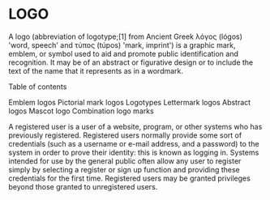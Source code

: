 # LOGO


A logo (abbreviation of logotype;[1] from Ancient Greek λόγος (lógos) 'word, speech' and τύπος (túpos) 'mark, imprint') is a graphic mark, emblem, or symbol used to aid and promote public identification and recognition. It may be of an abstract or figurative design or to include the text of the name that it represents as in a wordmark.


Table of contents


Emblem logos
Pictorial mark logos
Logotypes
Lettermark logos
Abstract logos
Mascot logo
Combination logo marks

A registered user is a user of a website, program, or other systems who has previously registered. Registered users normally provide some sort of credentials (such as a username or e-mail address, and a password) to the system in order to prove their identity: this is known as logging in. Systems intended for use by the general public often allow any user to register simply by selecting a register or sign up function and providing these credentials for the first time. Registered users may be granted privileges beyond those granted to unregistered users.





